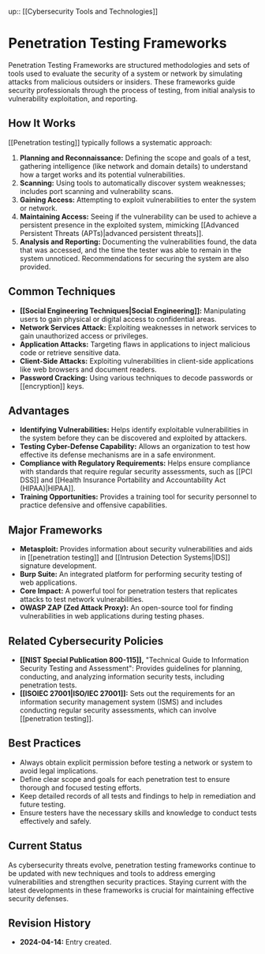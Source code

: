 up:: [[Cybersecurity Tools and Technologies]]
# Penetration Testing Frameworks

Penetration Testing Frameworks are structured methodologies and sets of tools used to evaluate the security of a system or network by simulating attacks from malicious outsiders or insiders. These frameworks guide security professionals through the process of testing, from initial analysis to vulnerability exploitation, and reporting.

## How It Works

[[Penetration testing]] typically follows a systematic approach:

1. **Planning and Reconnaissance:** Defining the scope and goals of a test, gathering intelligence (like network and domain details) to understand how a target works and its potential vulnerabilities.
2. **Scanning:** Using tools to automatically discover system weaknesses; includes port scanning and vulnerability scans.
3. **Gaining Access:** Attempting to exploit vulnerabilities to enter the system or network.
4. **Maintaining Access:** Seeing if the vulnerability can be used to achieve a persistent presence in the exploited system, mimicking [[Advanced Persistent Threats (APTs)|advanced persistent threats]].
5. **Analysis and Reporting:** Documenting the vulnerabilities found, the data that was accessed, and the time the tester was able to remain in the system unnoticed. Recommendations for securing the system are also provided.

## Common Techniques

- **[[Social Engineering Techniques|Social Engineering]]:** Manipulating users to gain physical or digital access to confidential areas.
- **Network Services Attack:** Exploiting weaknesses in network services to gain unauthorized access or privileges.
- **Application Attacks:** Targeting flaws in applications to inject malicious code or retrieve sensitive data.
- **Client-Side Attacks:** Exploiting vulnerabilities in client-side applications like web browsers and document readers.
- **Password Cracking:** Using various techniques to decode passwords or [[encryption]] keys.

## Advantages

- **Identifying Vulnerabilities:** Helps identify exploitable vulnerabilities in the system before they can be discovered and exploited by attackers.
- **Testing Cyber-Defense Capability:** Allows an organization to test how effective its defense mechanisms are in a safe environment.
- **Compliance with Regulatory Requirements:** Helps ensure compliance with standards that require regular security assessments, such as [[PCI DSS]] and [[Health Insurance Portability and Accountability Act (HIPAA)|HIPAA]].
- **Training Opportunities:** Provides a training tool for security personnel to practice defensive and offensive capabilities.

## Major Frameworks

- **Metasploit:** Provides information about security vulnerabilities and aids in [[penetration testing]] and [[Intrusion Detection Systems|IDS]] signature development.
- **Burp Suite:** An integrated platform for performing security testing of web applications.
- **Core Impact:** A powerful tool for penetration testers that replicates attacks to test network vulnerabilities.
- **OWASP ZAP (Zed Attack Proxy):** An open-source tool for finding vulnerabilities in web applications during testing phases.

## Related Cybersecurity Policies

- **[[NIST Special Publication 800-115]],** "Technical Guide to Information Security Testing and Assessment": Provides guidelines for planning, conducting, and analyzing information security tests, including penetration tests.
- **[[ISOIEC 27001|ISO/IEC 27001]]:** Sets out the requirements for an information security management system (ISMS) and includes conducting regular security assessments, which can involve [[penetration testing]].

## Best Practices

- Always obtain explicit permission before testing a network or system to avoid legal implications.
- Define clear scope and goals for each penetration test to ensure thorough and focused testing efforts.
- Keep detailed records of all tests and findings to help in remediation and future testing.
- Ensure testers have the necessary skills and knowledge to conduct tests effectively and safely.

## Current Status

As cybersecurity threats evolve, penetration testing frameworks continue to be updated with new techniques and tools to address emerging vulnerabilities and strengthen security practices. Staying current with the latest developments in these frameworks is crucial for maintaining effective security defenses.

## Revision History

- **2024-04-14:** Entry created.